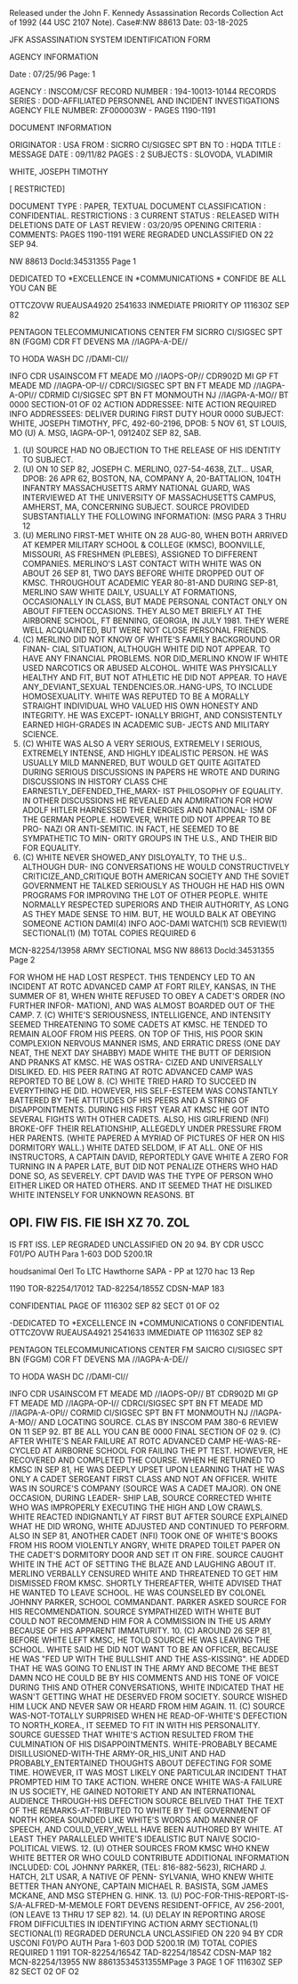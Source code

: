 Released under the John F. Kennedy
Assassination Records Collection Act of
1992 (44 USC 2107 Note). Case#:NW
88613 Date: 03-18-2025

JFK ASSASSINATION SYSTEM
IDENTIFICATION FORM

AGENCY INFORMATION

Date : 07/25/96
Page: 1

AGENCY : INSCOM/CSF
RECORD NUMBER : 194-10013-10144
RECORDS SERIES : DOD-AFFILIATED PERSONNEL AND INCIDENT INVESTIGATIONS
AGENCY FILE NUMBER: ZF000003W - PAGES 1190-1191

DOCUMENT INFORMATION

ORIGINATOR : USA
FROM : SICRRO CI/SIGSEC SPT BN
TO : HQDA
TITLE : MESSAGE
DATE : 09/11/82
PAGES : 2
SUBJECTS : SLOVODA, VLADIMIR

WHITE, JOSEPH TIMOTHY

[ RESTRICTED]

DOCUMENT TYPE : PAPER, TEXTUAL DOCUMENT
CLASSIFICATION : CONFIDENTIAL.
RESTRICTIONS : 3
CURRENT STATUS : RELEASED WITH DELETIONS
DATE OF LAST REVIEW : 03/20/95
OPENING CRITERIA :
COMMENTS: PAGES 1190-1191 WERE REGRADED UNCLASSIFIED ON 22 SEP
94.

NW 88613 Docld:34531355 Page 1

DEDICATED TO
*EXCELLENCE IN
*COMMUNICATIONS
*
CONFIDE
BE ALL YOU CAN BE

OTTCZOVW RUEAUSA4920 2541633
INMEDIATE PRIORITY
OP 111630Z SEP 82

PENTAGON TELECOMMUNICATIONS CENTER
FM SICRRO CI/SIGSEC SPT 8N (FGGM) CDR FT DEVENS MA //IAGPA-A-DE//

TO HODA WASH DC //DAMI-CI//

INFO CDR USAINSCOM FT MEADE MO //IAOPS-OP//
CDR902D MI GP FT MEADE MD //IAGPA-OP-I//
CDRCI/SIGSEC SPT BN FT MEADE MD //IAGPA-A-OPI//
CDRMID CI/SIGSEC SPT BN FT MONMOUTH NJ //IAGPA-A-MO//
BT
0000
SECTION-01 OF 02
ACTION ADDRESSEE: NITE ACTION REQUIRED
INFO ADDRESSEES: DELIVER DURING FIRST DUTY HOUR
0000
SUBJECT: WHITE, JOSEPH TIMOTHY, PFC, 492-60-2196, DPOB: 5 NOV 61,
ST LOUIS, MO (U)
A. MSG, IAGPA-OP-1, 091240Z SEP 82, SAB.
1. (U) SOURCE HAD NO OBJECTION TO THE RELEASE OF HIS IDENTITY TO
SUBJECT.
2. (U) ON 10 SEP 82, JOSEPH C. MERLINO, 027-54-4638, ZLT... USAR,
DPOB: 26 APR 62, BOSTON, NA, COMPANY A, 20-BATTALION, 104TH INFANTRY
MASSACHUSETTS ARMY NATIONAL GUARD, WAS INTERVIEWED AT THE UNIVERSITY
OF MASSACHUSETTS CAMPUS, AMHERST, MA, CONCERNING SUBJECT. SOURCE
PROVIDED SUBSTANTIALLY THE FOLLOWING INFORMATION: (MSG PARA 3 THRU 12
3. (U) MERLINO FIRST-MET WHITE ON 28 AUG-80, WHEN BOTH ARRIVED AT
KEMPER MILITARY SCHOOL & COLLEGE (KMSC), BOONVILLE, MISSOURI, AS
FRESHMEN (PLEBES), ASSIGNED TO DIFFERENT COMPANIES. MERLINO'S LAST
CONTACT WITH WHITE WAS ON ABOUT 26 SEP 81, TWO DAYS BEFORE WHITE
DROPPED OUT OF KMSC. THROUGHOUT ACADEMIC YEAR 80-81-AND DURING
SEP-81, MERLINO SAW WHITE DAILY, USUALLY AT FORMATIONS, OCCASIONALLY
IN CLASS, BUT MADE PERSONAL CONTACT ONLY ON ABOUT FIFTEEN OCCASIONS.
THEY ALSO MET BRIEFLY AT THE AIRBORNE SCHOOL, FT BENNING, GEORGIA, IN
JULY 1981. THEY WERE WELL ACQUAINTED, BUT WERE NOT CLOSE PERSONAL
FRIENDS.
4. (C) MERLINO DID NOT KNOW OF WHITE'S FAMILY BACKGROUND OR FINAN-
CIAL SITUATION, ALTHOUGH WHITE DID NOT APPEAR. TO HAVE ANY FINANCIAL
PROBLEMS. NOR DID_MERLINO KNOW IF WHITE USED NARCOTICS OR ABUSED
ALCOHOL. WHITE WAS PHYSICALLY HEALTHY AND FIT, BUT NOT ATHLETIC HE
DID NOT APPEAR. TO HAVE ANY_DEVIANT_SEXUAL TENDENCIES.OR..HANG-UPS, TO
INCLUDE HOMOSEXUALITY. WHITE WAS REPUTED TO BE A MORALLY STRAIGHT
INDIVIDUAL WHO VALUED HIS OWN HONESTY AND INTEGRITY. HE WAS EXCEPT-
IONALLY BRIGHT, AND CONSISTENTLY EARNED HIGH-GRADES IN ACADEMIC SUB-
JECTS AND MILITARY SCIENCE.
5. (C) WHITE WAS ALSO A VERY SERIOUS, EXTREMELY I SERIOUS, EXTREMELY INTENSE, AND HIGHLY
IDEALISTIC PERSON. HE WAS USUALLY MILD MANNERED, BUT WOULD GET
QUITE AGITATED DURING SERIOUS DISCUSSIONS IN PAPERS HE WROTE AND
DURING DISCUSSIONS IN HISTORY CLASS CHE EARNESTLY_DEFENDED_THE_MARX-
IST PHILOSOPHY OF EQUALITY. IN OTHER DISCUSSIONS HE REVEALED AN
ADMIRATION FOR HOW ADOLF HITLER HARNESSED THE ENERGIES AND NATIONAL-
ISM OF THE GERMAN PEOPLE. HOWEVER, WHITE DID NOT APPEAR TO BE PRO-
NAZI OR ANTI-SEMITIC. IN FACT, HE SEEMED TO BE SYMPATHETIC TO MIN-
ORITY GROUPS IN THE U.S., AND THEIR BID FOR EQUALITY.
6. (C) WHITE NEVER SHOWED_ANY DISLOYALTY, TO THE U.S.. ALTHOUGH DUR-
ING CONVERSATIONS HE WOULD CONSTRUCTIVELY CRITICIZE_AND_CRITIQUE
BOTH AMERICAN SOCIETY AND THE SOVIET GOVERNMENT HE TALKED SERIOUSLY
AS THOUGH HE HAD HIS OWN PROGRAMS FOR IMPROVING THE LOT OF OTHER
PEOPLE. WHITE NORMALLY RESPECTED SUPERIORS AND THEIR AUTHORITY, AS
LONG AS THEY MADE SENSE TO HIM. BUT, HE WOULD BALK AT OBEYING SOMEONE
ACTION DAMI(4)
INFO AOC-DAMI WATCH(1) SCB REVIEW(1)
SECTIONAL(1)
(M)
TOTAL COPIES REQUIRED 6

MCN-82254/13958
ARMY SECTIONAL MSG
NW 88613 Docld:34531355 Page 2

FOR WHOM HE HAD LOST RESPECT. THIS TENDENCY LED TO AN
INCIDENT AT ROTC ADVANCED CAMP AT FORT RILEY, KANSAS, IN THE SUMMER
OF 81, WHEN WHITE REFUSED TO OBEY A CADET'S ORDER (NO FURTHER INFOR-
MATION), AND WAS ALMOST BOARDED OUT OF THE CAMP.
7. (C) WHITE'S SERIOUSNESS, INTELLIGENCE, AND INTENSITY SEEMED
THREATENING TO SOME CADETS AT KMSC. HE TENDED TO REMAIN ALOOF FROM
HIS PEERS. ON TOP OF THIS, HIS POOR SKIN COMPLEXION NERVOUS MANNER
ISMS, AND ERRATIC DRESS (ONE DAY NEAT, THE NEXT DAY SHABBY)
MADE WHITE THE BUTT OF DERISION AND PRANKS AT KMSC. HE WAS OSTRA-
CIZED AND UNIVERSALLY DISLIKED. ED. HIS PEER RATING AT ROTC ADVANCED
CAMP WAS REPORTED TO BE LOW
8. (C) WHITE TRIED HARD TO SUCCEED IN EVERYTHING HE DID. HOWEVER,
HIS SELF-ESTEEM WAS CONSTANTLY BATTERED BY THE ATTITUDES OF HIS PEERS
AND A STRING OF DISAPPOINTMENTS. DURING HIS FIRST YEAR AT KMSC HE
GOT INTO SEVERAL FIGHTS WITH OTHER CADETS. ALSO, HIS GIRLFRIEND (NFI)
BROKE-OFF THEIR RELATIONSHIP, ALLEGEDLY UNDER PRESSURE FROM HER
PARENTS. (WHITE PAPERED A MYRIAD OF PICTURES OF HER ON HIS DORMITORY
WALL.) WHITE DATED SELDOM, IF AT ALL. ONE OF HIS INSTRUCTORS, A
CAPTAIN DAVID, REPORTEDLY GAVE WHITE A ZERO FOR TURNING IN A PAPER
LATE, BUT DID NOT PENALIZE OTHERS WHO HAD DONE SO, AS SEVERELY.
CPT DAVID WAS THE TYPE OF PERSON WHO EITHER LIKED OR HATED OTHERS.
AND IT SEEMED THAT HE DISLIKED WHITE INTENSELY FOR UNKNOWN REASONS.
BT

OPI.
FIW
FIS.
FIE
ISH
XZ
70.
ZOL
------
IS
FRT
ISS.
LEP
REGRADED UNCLASSIFIED
ON 20 94.
BY CDR USCC F01/PO
AUTH Para 1-603 DOD 5200.1R

houdsanimal
Oerl
To LTC Hawthorne
SAPA - PP at 1270 hac
13 Rep

1190
TOR-82254/17012
TAD-82254/1855Z CDSN-MAP 183

CONFIDENTIAL
PAGE
OF
1116302 SEP 82
SECT 01 OF O2

-DEDICATED TO
*EXCELLENCE IN
*COMMUNICATIONS
0
CONFIDENTIAL
OTTCZOVW RUEAUSA4921 2541633
IMMEDIATE
OP 111630Z SEP 82

PENTAGON TELECOMMUNICATIONS CENTER
FM SAICRO CI/SIGSEC SPT BN (FGGM) COR FT DEVENS MA //IAGPA-A-DE//

TO HODA WASH DC //DAMI-CI//

INFO CDR USAINSCOM FT MEADE MD //IAOPS-OP//
BT
CDR902D MI GP FT MEADE MD //IAGPA-OP-I//
CDRCI/SIGSEC SPT BN FT MEADE MD //IAGPA-A-OPI//
CORMID CI/SIGSEC SPT BN FT MONMOUTH NJ //IAGPA-A-MO//
AND LOCATING SOURCE.
CLAS BY INSCOM PAM 380-6
REVIEW ON 11 SEP 92.
BT
BE ALL YOU CAN BE
0000
FINAL SECTION OF 02
9. (C) AFTER WHITE'S NEAR FAILURE AT ROTC ADVANCED CAMP HE-WAS-RE-
CYCLED AT AIRBORNE SCHOOL FOR FAILING THE PT TEST. HOWEVER, HE
RECOVERED AND COMPLETED THE COURSE. WHEN HE RETURNED TO KMSC IN
SEP 81, HE WAS DEEPLY UPSET UPON LEARNING THAT HE WAS ONLY A CADET
SERGEANT FIRST CLASS AND NOT AN OFFICER. WHITE WAS IN SOURCE'S
COMPANY (SOURCE WAS A CADET MAJOR). ON ONE OCCASION, DURING LEADER-
SHIP LAB, SOURCE CORRECTED WHITE WHO WAS IMPROPERLY EXECUTING THE
HIGH AND LOW CRAWLS. WHITE REACTED INDIGNANTLY AT FIRST BUT AFTER
SOURCE EXPLAINED WHAT HE DID WRONG, WHITE ADJUSTED AND CONTINUED TO
PERFORM. ALSO IN SEP 81, ANOTHER CADET (NFI) TOOK ONE OF
WHITE'S BOOKS FROM HIS ROOM VIOLENTLY ANGRY, WHITE DRAPED TOILET
PAPER ON THE CADET'S DORMITORY DOOR AND SET IT ON FIRE. SOURCE
CAUGHT WHITE IN THE ACT OF SETTING THE BLAZE AND LAUGHING ABOUT IT.
MERLINO VERBALLY CENSURED WHITE AND THREATENED TO GET HIM DISMISSED
FROM KMSC. SHORTLY THEREAFTER, WHITE ADVISED THAT HE WANTED TO
LEAVE SCHOOL. HE WAS COUNSELED BY COLONEL JOHNNY PARKER, SCHOOL
COMMANDANT. PARKER ASKED SOURCE FOR HIS RECOMMENDATION. SOURCE
SYMPATHIZED WITH WHITE BUT COULD NOT RECOMMEND HIM FOR A COMMISSION
IN THE US ARMY BECAUSE OF HIS APPARENT IMMATURITY.
10. (C) AROUND 26 SEP 81, BEFORE WHITE LEFT KMSC, HE TOLD SOURCE HE
WAS LEAVING THE SCHOOL. WHITE SAID HE DID NOT WANT TO BE AN OFFICER,
BECAUSE HE WAS "FED UP WITH THE BULLSHIT AND THE ASS-KISSING". НЕ
ADDED THAT HE WAS GOING TO ENLIST IN THE ARMY AND BECOME THE BEST
DAMN NCO HE COULD BE BY HIS COMMENTS AND HIS TONE OF VOICE DURING
THIS AND OTHER CONVERSATIONS, WHITE INDICATED THAT HE WASN'T GETTING
WHAT HE DESERVED FROM SOCIETY. SOURCE WISHED HIM LUCK AND NEVER SAW
OR HEARD FROM HIM AGAIN.
11. (C) SOURCE WAS-NOT-TOTALLY SURPRISED WHEN HE READ-OF-WHITE'S
DEFECTION TO NORTH_KOREA., IT SEEMED TO FIT IN WITH HIS PERSONALITY.
SOURCE GUESSED THAT WHITE'S ACTION RESULTED FROM THE CULMINATION OF
HIS DISAPPOINTMENTS. WHITE-PROBABLY BECAME DISILLUSIONED-WITH-THE
ARMY-OR_HIS_UNIT AND HAD PROBABLY_ENTERTAINED THOUGHTS ABOUT
DEFECTING FOR SOME TIME. HOWEVER, IT WAS MOST LIKELY ONE PARTICULAR
INCIDENT THAT PROMPTED HIM TO TAKE ACTION. WHERE ONCE WHITE WAS-A
FAILURE IN US SOCIETY, HE GAINED NOTORIETY AND AN INTERNATIONAL
AUDIENCE THROUGH-HIS DEFECTION SOURCE BELIVED THAT THE TEXT OF
THE REMARKS-AT-TRIBUTED TO WHITE BY THE GOVERNMENT OF NORTH KOREA
SOUNDED LIKE WHITE'S WORDS AND MANNER OF SPEECH, AND COULD_VERY_WELL
HAVE BEEN AUTHORED BY WHITE. AT LEAST THEY PARALLELED WHITE'S
IDEALISTIC BUT NAIVE SOCIO-POLITICAL VIEWS.
12. (U) OTHER SOURCES FROM KMSC WHO KNEW WHITE BETTER OR WHO COULD
CONTRIBUTE ADDITIONAL INFORMATION INCLUDED: COL JOHNNY PARKER,
(TEL: 816-882-5623), RICHARD J. HATCH, 2LT USAR, A NATIVE OF PENN-
SYLVANIA, WHO KNEW WHITE BETTER THAN ANYONE, CAPTAIN MICHAEL R.
BASISTA, SGM JAMES MCKANE, AND MSG STEPHEN G. HINK.
13. (U) POC-FOR-THIS-REPORT-IS-S/A-ALFRED-M-MEMOLE FORT DEVENS
RESIDENT-OFFICE, AV 256-2001, (ON LEAVE 13 THRU 17 SEP 82).
14. (U) DELAY IN REPORTING AROSE FROM DIFFICULTIES IN IDENTIFYING
ACTION ARMY SECTIONAL(1)
SECTIONAL(1)
REGRADED DERUNCLA UNCLASSIFIED
ON 220 94
BY CDR USCONI F01/PO
AUTH Para 1-603 DOD 5200.1R
(M)
TOTAL COPIES REQUIRED
1
1191
TOR-82254/1654Z
TAD-82254/1854Z
CDSN-MAP 182
MCN-82254/13955
NW 88613534531355MPage 3
PAGE 1 OF
111630Z SEP 82
SECT 02 OF O2
